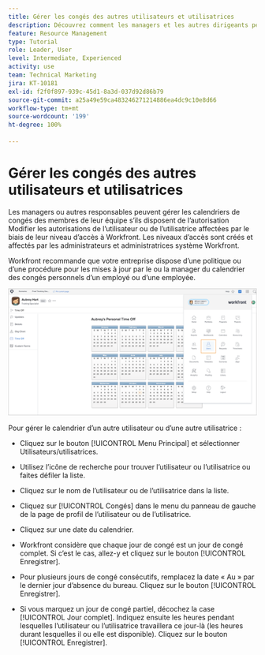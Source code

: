 ```yaml
---
title: Gérer les congés des autres utilisateurs et utilisatrices
description: Découvrez comment les managers et les autres dirigeants peuvent gérer les calendriers de congés de leur équipe.
feature: Resource Management
type: Tutorial
role: Leader, User
level: Intermediate, Experienced
activity: use
team: Technical Marketing
jira: KT-10181
exl-id: f2f0f897-939c-45d1-8a3d-037d92d86b79
source-git-commit: a25a49e59ca483246271214886ea4dc9c10e8d66
workflow-type: tm+mt
source-wordcount: '199'
ht-degree: 100%

---
```


# Gérer les congés des autres utilisateurs et utilisatrices

Les managers ou autres responsables peuvent gérer les calendriers de congés des membres de leur équipe s’ils disposent de l’autorisation Modifier les autorisations de l’utilisateur ou de l’utilisatrice affectées par le biais de leur niveau d’accès à Workfront. Les niveaux d’accès sont créés et affectés par les administrateurs et administratrices système Workfront.

Workfront recommande que votre entreprise dispose d’une politique ou d’une procédure pour les mises à jour par le ou la manager du calendrier des congés personnels d’un employé ou d’une employée.

![utilisateur et utilisatrice dans le menu principal](assets/mouto_01.png)

Pour gérer le calendrier d’un autre utilisateur ou d’une autre utilisatrice :

* Cliquez sur le bouton [!UICONTROL Menu Principal] et sélectionner Utilisateurs/utilisatrices.

* Utilisez l’icône de recherche pour trouver l’utilisateur ou l’utilisatrice ou faites défiler la liste.

* Cliquez sur le nom de l’utilisateur ou de l’utilisatrice dans la liste.

* Cliquez sur [!UICONTROL Congés] dans le menu du panneau de gauche de la page de profil de l’utilisateur ou de l’utilisatrice.

* Cliquez sur une date du calendrier.

* Workfront considère que chaque jour de congé est un jour de congé complet. Si c’est le cas, allez-y et cliquez sur le bouton [!UICONTROL Enregistrer].

* Pour plusieurs jours de congé consécutifs, remplacez la date « Au » par le dernier jour d’absence du bureau. Cliquez sur le bouton [!UICONTROL Enregistrer].

* Si vous marquez un jour de congé partiel, décochez la case [!UICONTROL Jour complet]. Indiquez ensuite les heures pendant lesquelles l’utilisateur ou l’utilisatrice travaillera ce jour-là (les heures durant lesquelles il ou elle est disponible). Cliquez sur le bouton [!UICONTROL Enregistrer].
